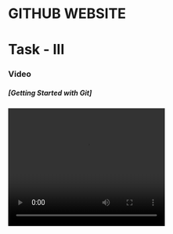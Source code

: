 # GITHUB WEBSITE

# Task - III
<h3> Video </h3>

<h5> [Getting Started with Git] </h5>
<video width="320" height="240" controls autoplay>
  <source src="Practice Video.mp4" type="video/mp4">
</video>
 
